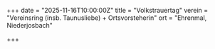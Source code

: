 +++
date = "2025-11-16T10:00:00Z"
title = "Volkstrauertag"
verein = "Vereinsring (insb. Taunusliebe) + Ortsvorsteherin"
ort = "Ehrenmal, Niederjosbach"

+++
